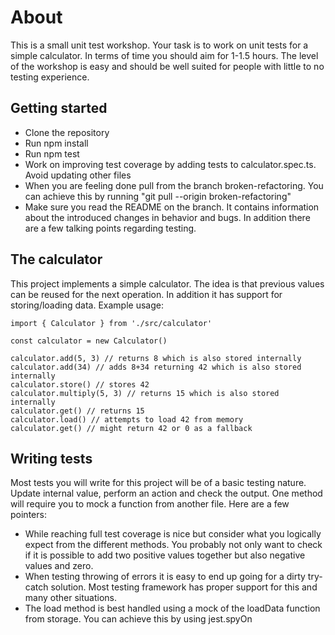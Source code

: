 # About

This is a small unit test workshop. Your task is to work on unit tests for a simple calculator. In terms of time you should aim for 1-1.5 hours. The level of the workshop is easy and should be well suited for people with little to no testing experience.

## Getting started

* Clone the repository
* Run npm install
* Run npm test
* Work on improving test coverage by adding tests to calculator.spec.ts. Avoid updating other files
* When you are feeling done pull from the branch broken-refactoring. You can achieve this by running "git pull --origin broken-refactoring"
* Make sure you read the README on the branch. It contains information about the introduced changes in behavior and bugs. In addition there are a few talking points regarding testing.

## The calculator

This project implements a simple calculator. The idea is that previous values can be reused for the next operation. In addition it has support for storing/loading data. Example usage:

```
import { Calculator } from './src/calculator'

const calculator = new Calculator()

calculator.add(5, 3) // returns 8 which is also stored internally
calculator.add(34) // adds 8+34 returning 42 which is also stored internally
calculator.store() // stores 42
calculator.multiply(5, 3) // returns 15 which is also stored internally
calculator.get() // returns 15
calculator.load() // attempts to load 42 from memory
calculator.get() // might return 42 or 0 as a fallback
```

## Writing tests

Most tests you will write for this project will be of a basic testing nature. Update internal value, perform an action and check the output. One method will require you to mock a function from another file. Here are a few pointers:

* While reaching full test coverage is nice but consider what you logically expect from the different methods. You probably not only want to check if it is possible to add two positive values together but also negative values and zero.
* When testing throwing of errors it is easy to end up going for a dirty try-catch solution. Most testing framework has proper support for this and many other situations.
* The load method is best handled using a mock of the loadData function from storage. You can achieve this by using jest.spyOn
